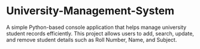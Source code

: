 # University-Management-System
A simple Python-based console application that helps manage university student records efficiently. This project allows users to add, search, update, and remove student details such as Roll Number, Name, and Subject.
